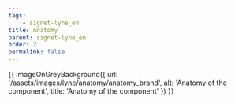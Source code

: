 ```yaml
---
tags: 
    - signet-lyne_en
title: Anatomy
parent: signet-lyne_en
order: 2
permalink: false
---
```


{{ imageOnGreyBackground({
  url: '/assets/images/lyne/anatomy/anatomy_brand',
  alt: 'Anatomy of the component',
  title: 'Anatomy of the component'
}) }}
